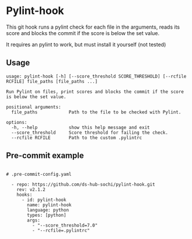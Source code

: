 # Pylint-hook

This git hook runs a pylint check for each file in the arguments, reads its score and blocks the commit if the score is below the set value.

It requires an pylint to work, but must install it yourself (not tested)

## Usage

```
usage: pylint-hook [-h] [--score_threshold SCORE_THRESHOLD] [--rcfile RCFILE] file_paths [file_paths ...]

Run Pylint on files, print scores and blocks the commit if the score is below the set value.

positional arguments:
  file_paths            Path to the file to be checked with Pylint.

options:
  -h, --help            show this help message and exit
  --score_threshold     Score threshold for failing the check.
  --rcfile RCFILE       Path to the custom .pylintrc

```

## Pre-commit example

```

# .pre-commit-config.yaml

  - repo: https://github.com/ds-hub-sochi/pylint-hook.git
    rev: v2.1.2
    hooks:
      - id: pylint-hook
        name: pylint-hook
        language: python
        types: [python]
        args:
          - "--score_threshold=7.0"
          - "--rcfile=.pylintrc"

```